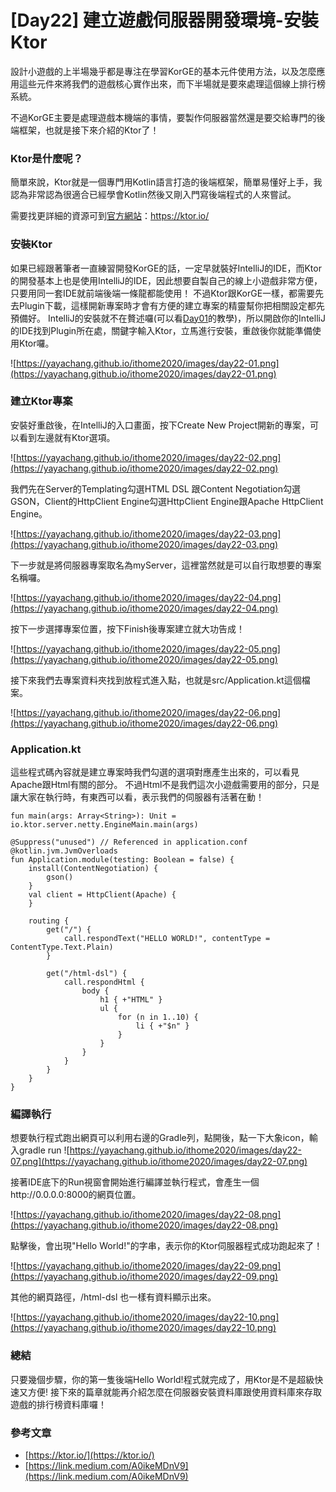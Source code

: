 # [Day22] 建立遊戲伺服器開發環境-安裝Ktor

設計小遊戲的上半場幾乎都是專注在學習KorGE的基本元件使用方法，以及怎麼應用這些元件來將我們的遊戲核心實作出來，而下半場就是要來處理這個線上排行榜系統。

不過KorGE主要是處理遊戲本機端的事情，要製作伺服器當然還是要交給專門的後端框架，也就是接下來介紹的Ktor了！

### Ktor是什麼呢？
簡單來說，Ktor就是一個專門用Kotlin語言打造的後端框架，簡單易懂好上手，我認為非常認為很適合已經學會Kotlin然後又剛入門寫後端程式的人來嘗試。

需要找更詳細的資源可到[官方網站](https://ktor.io/)：https://ktor.io/

### 安裝Ktor
如果已經跟著筆者一直練習開發KorGE的話，一定早就裝好IntelliJ的IDE，而Ktor的開發基本上也是使用IntelliJ的IDE，因此想要自製自己的線上小遊戲非常方便，只要用同一套IDE就前端後端一條龍都能使用！
不過Ktor跟KorGE一樣，都需要先去Plugin下載，這樣開新專案時才會有方便的建立專案的精靈幫你把相關設定都先預備好。
IntelliJ的安裝就不在贅述囉(可以看[Day01](https://yayachang.github.io/ithome2020/day01)的教學)，所以開啟你的IntelliJ的IDE找到Plugin所在處，關鍵字輸入Ktor，立馬進行安裝，重啟後你就能準備使用Ktor囉。

![https://yayachang.github.io/ithome2020/images/day22-01.png](https://yayachang.github.io/ithome2020/images/day22-01.png)

### 建立Ktor專案
安裝好重啟後，在IntelliJ的入口畫面，按下Create New Project開新的專案，可以看到左邊就有Ktor選項。

![https://yayachang.github.io/ithome2020/images/day22-02.png](https://yayachang.github.io/ithome2020/images/day22-02.png)

我們先在Server的Templating勾選HTML DSL 跟Content Negotiation勾選GSON，Client的HttpClient Engine勾選HttpClient Engine跟Apache HttpClient Engine。

![https://yayachang.github.io/ithome2020/images/day22-03.png](https://yayachang.github.io/ithome2020/images/day22-03.png)

下一步就是將伺服器專案取名為myServer，這裡當然就是可以自行取想要的專案名稱囉。

![https://yayachang.github.io/ithome2020/images/day22-04.png](https://yayachang.github.io/ithome2020/images/day22-04.png)

按下一步選擇專案位置，按下Finish後專案建立就大功告成！

![https://yayachang.github.io/ithome2020/images/day22-05.png](https://yayachang.github.io/ithome2020/images/day22-05.png)

接下來我們去專案資料夾找到放程式進入點，也就是src/Application.kt這個檔案。

![https://yayachang.github.io/ithome2020/images/day22-06.png](https://yayachang.github.io/ithome2020/images/day22-06.png)

### Application.kt
這些程式碼內容就是建立專案時我們勾選的選項對應產生出來的，可以看見Apache跟Html有關的部分。 不過Html不是我們這次小遊戲需要用的部分，只是讓大家在執行時，有東西可以看，表示我們的伺服器有活著在動！
```
fun main(args: Array<String>): Unit = io.ktor.server.netty.EngineMain.main(args)

@Suppress("unused") // Referenced in application.conf
@kotlin.jvm.JvmOverloads
fun Application.module(testing: Boolean = false) {
    install(ContentNegotiation) {
        gson()
    }
    val client = HttpClient(Apache) {
    }

    routing {
        get("/") {
            call.respondText("HELLO WORLD!", contentType = ContentType.Text.Plain)
        }

        get("/html-dsl") {
            call.respondHtml {
                body {
                    h1 { +"HTML" }
                    ul {
                        for (n in 1..10) {
                            li { +"$n" }
                        }
                    }
                }
            }
        }
    }
}
```

### 編譯執行
想要執行程式跑出網頁可以利用右邊的Gradle列，點開後，點一下大象icon，輸入gradle run
![https://yayachang.github.io/ithome2020/images/day22-07.png](https://yayachang.github.io/ithome2020/images/day22-07.png)

接著IDE底下的Run視窗會開始進行編譯並執行程式，會產生一個http://0.0.0.0:8000的網頁位置。

![https://yayachang.github.io/ithome2020/images/day22-08.png](https://yayachang.github.io/ithome2020/images/day22-08.png)

點擊後，會出現"Hello World!"的字串，表示你的Ktor伺服器程式成功跑起來了！

![https://yayachang.github.io/ithome2020/images/day22-09.png](https://yayachang.github.io/ithome2020/images/day22-09.png)

其他的網頁路徑，/html-dsl 也一樣有資料顯示出來。

![https://yayachang.github.io/ithome2020/images/day22-10.png](https://yayachang.github.io/ithome2020/images/day22-10.png)

### 總結
只要幾個步驟，你的第一隻後端Hello World!程式就完成了，用Ktor是不是超級快速又方便! 接下來的篇章就能再介紹怎麼在伺服器安裝資料庫跟使用資料庫來存取遊戲的排行榜資料庫囉！

### 參考文章
* [https://ktor.io/](https://ktor.io/)
* [https://link.medium.com/A0ikeMDnV9](https://link.medium.com/A0ikeMDnV9)
